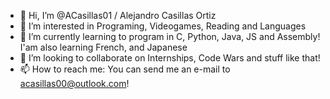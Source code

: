 - 👋 Hi, I’m @ACasillas01 / Alejandro Casillas Ortiz
- 👀 I’m interested in Programing, Videogames, Reading and Languages
- 🌱 I’m currently learning to program in C, Python, Java, JS and Assembly! I'am also learning French, and Japanese
- 💞️ I’m looking to collaborate on Internships, Code Wars and stuff like that!
- 📫 How to reach me: You can send me an e-mail to acasillas00@outlook.com!

<!---
ACasillas01/ACasillas01 is a ✨ special ✨ repository because its `README.md` (this file) appears on your GitHub profile.
You can click the Preview link to take a look at your changes.
--->
